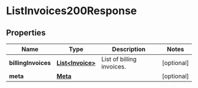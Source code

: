 

# ListInvoices200Response



## Properties

| Name | Type | Description | Notes |
|------------ | ------------- | ------------- | -------------|
|**billingInvoices** | [**List&lt;Invoice&gt;**](Invoice.md) | List of billing invoices. |  [optional] |
|**meta** | [**Meta**](Meta.md) |  |  [optional] |




